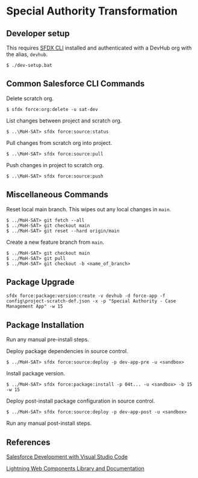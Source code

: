# Special Authority Transformation

## Developer setup
This requires [SFDX CLI](https://developer.salesforce.com/tools/sfdxcli) installed and authenticated with a DevHub org with the alias, `devhub`.

```
$ ./dev-setup.bat
```

## Common Salesforce CLI Commands
Delete scratch org.
```
$ sfdx force:org:delete -u sat-dev
```

List changes between project and scratch org.
```
$ ..\MoH-SAT> sfdx force:source:status
```

Pull changes from scratch org into project.
```
$ ..\MoH-SAT> sfdx force:source:pull
```

Push changes in project to scratch org.
```
$ ..\MoH-SAT> sfdx force:source:push
```

## Miscellaneous Commands
Reset local main branch. This wipes out any local changes in `main`.
```
$ ../MoH-SAT> git fetch --all
$ ../MoH-SAT> git checkout main
$ ../MoH-SAT> git reset --hard origin/main
```

Create a new feature branch from `main`.
```
$ ../MoH-SAT> git checkout main
$ ../MoH-SAT> git pull
$ ../MoH-SAT> git checkout -b <name_of_branch>
```

## Package Upgrade
```
sfdx force:package:version:create -v devhub -d force-app -f config\project-scratch-def.json -x -p "Special Authority - Case Management App" -w 15
```

## Package Installation
Run any manual pre-install steps.

Deploy package dependencies in source control.
```
$ ../MoH-SAT> sfdx force:source:deploy -p dev-app-pre -u <sandbox>
```

Install package version.
```
$ ../MoH-SAT> sfdx force:package:install -p 04t... -u <sandbox> -b 15 -w 15
```

Deploy post-install package configuration in source control. 
```
$ ../MoH-SAT> sfdx force:source:deploy -p dev-app-post -u <sandbox>
```

Run any manual post-install steps.

## References
[Salesforce Development with Visual Studio Code](https://developer.salesforce.com/tools/vscode/)

[Lightning Web Components Library and Documentation](https://developer.salesforce.com/docs/component-library/documentation/en/lwc/)
